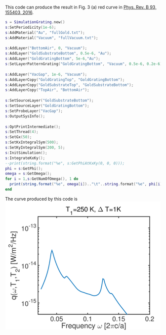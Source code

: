 This code can produce the result in Fig. 3 (a) red curve in [Phys. Rev. B 93, 155403, 2016](https://journals.aps.org/prb/abstract/10.1103/PhysRevB.93.155403).
```lua
s = SimulationGrating.new()
s:SetPeriodicity(1e-6);
s:AddMaterial("Au", "fullGold.txt");
s:AddMaterial("Vacuum", "fullVacuum.txt");

s:AddLayer("BottomAir", 0, "Vacuum");
s:AddLayer("GoldSubstrateBottom", 0.5e-6, "Au");
s:AddLayer("GoldGratingBottom", 5e-6,"Au");
s:SetLayerPatternGrating("GoldGratingBottom", "Vacuum", 0.5e-6, 0.2e-6);

s:AddLayer("VacGap", 1e-6, "Vacuum");
s:AddLayerCopy("GoldGratingTop", "GoldGratingBottom");
s:AddLayerCopy("GoldSubstrateTop", "GoldSubstrateBottom");
s:AddLayerCopy("TopAir", "BottomAir");

s:SetSourceLayer("GoldSubstrateBottom");
s:SetSourceLayer("GoldGratingBottom");
s:SetProbeLayer("VacGap");
s:OutputSysInfo();

s:OptPrintIntermediate();
s:SetThread(4);
s:SetGx(50);
s:SetKxIntegralSym(500);
s:SetKyIntegralSym(200, 5);
s:InitSimulation();
s:IntegrateKxKy();
--print(string.format("%e", s:GetPhiAtKxKy(0, 0, 0)));
phi = s:GetPhi();
omega = s:GetOmega();
for i = 1,s:GetNumOfOmega(), 1 do
  print(string.format("%e", omega[i]).."\t"..string.format("%e", phi[i]));
end
```
The curve produced by this code is
![Output from MESH](comparisonGrating.png)